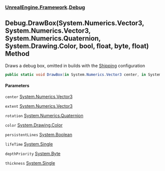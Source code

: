 ### [UnrealEngine.Framework](./UnrealEngine-Framework.md 'UnrealEngine.Framework').[Debug](./UnrealEngine-Framework-Debug.md 'UnrealEngine.Framework.Debug')
## Debug.DrawBox(System.Numerics.Vector3, System.Numerics.Vector3, System.Numerics.Quaternion, System.Drawing.Color, bool, float, byte, float) Method
Draws a debug box, omitted in builds with the <a href="https://docs.unrealengine.com/en-US/Programming/Development/BuildConfigurations/index.html#buildconfigurationdescriptions">Shipping</a> configuration  
```csharp
public static void DrawBox(in System.Numerics.Vector3 center, in System.Numerics.Vector3 extent, in System.Numerics.Quaternion rotation, System.Drawing.Color color, bool persistentLines=false, float lifeTime=-1f, byte depthPriority=0, float thickness=0f);
```
#### Parameters
<a name='UnrealEngine-Framework-Debug-DrawBox(System-Numerics-Vector3_System-Numerics-Vector3_System-Numerics-Quaternion_System-Drawing-Color_bool_float_byte_float)-center'></a>
`center` [System.Numerics.Vector3](https://docs.microsoft.com/en-us/dotnet/api/System.Numerics.Vector3 'System.Numerics.Vector3')  
  
<a name='UnrealEngine-Framework-Debug-DrawBox(System-Numerics-Vector3_System-Numerics-Vector3_System-Numerics-Quaternion_System-Drawing-Color_bool_float_byte_float)-extent'></a>
`extent` [System.Numerics.Vector3](https://docs.microsoft.com/en-us/dotnet/api/System.Numerics.Vector3 'System.Numerics.Vector3')  
  
<a name='UnrealEngine-Framework-Debug-DrawBox(System-Numerics-Vector3_System-Numerics-Vector3_System-Numerics-Quaternion_System-Drawing-Color_bool_float_byte_float)-rotation'></a>
`rotation` [System.Numerics.Quaternion](https://docs.microsoft.com/en-us/dotnet/api/System.Numerics.Quaternion 'System.Numerics.Quaternion')  
  
<a name='UnrealEngine-Framework-Debug-DrawBox(System-Numerics-Vector3_System-Numerics-Vector3_System-Numerics-Quaternion_System-Drawing-Color_bool_float_byte_float)-color'></a>
`color` [System.Drawing.Color](https://docs.microsoft.com/en-us/dotnet/api/System.Drawing.Color 'System.Drawing.Color')  
  
<a name='UnrealEngine-Framework-Debug-DrawBox(System-Numerics-Vector3_System-Numerics-Vector3_System-Numerics-Quaternion_System-Drawing-Color_bool_float_byte_float)-persistentLines'></a>
`persistentLines` [System.Boolean](https://docs.microsoft.com/en-us/dotnet/api/System.Boolean 'System.Boolean')  
  
<a name='UnrealEngine-Framework-Debug-DrawBox(System-Numerics-Vector3_System-Numerics-Vector3_System-Numerics-Quaternion_System-Drawing-Color_bool_float_byte_float)-lifeTime'></a>
`lifeTime` [System.Single](https://docs.microsoft.com/en-us/dotnet/api/System.Single 'System.Single')  
  
<a name='UnrealEngine-Framework-Debug-DrawBox(System-Numerics-Vector3_System-Numerics-Vector3_System-Numerics-Quaternion_System-Drawing-Color_bool_float_byte_float)-depthPriority'></a>
`depthPriority` [System.Byte](https://docs.microsoft.com/en-us/dotnet/api/System.Byte 'System.Byte')  
  
<a name='UnrealEngine-Framework-Debug-DrawBox(System-Numerics-Vector3_System-Numerics-Vector3_System-Numerics-Quaternion_System-Drawing-Color_bool_float_byte_float)-thickness'></a>
`thickness` [System.Single](https://docs.microsoft.com/en-us/dotnet/api/System.Single 'System.Single')  
  
